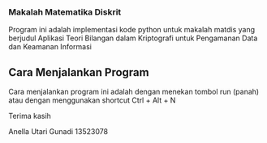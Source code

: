 ### Makalah Matematika Diskrit
Program ini adalah implementasi kode python untuk makalah matdis yang berjudul Aplikasi Teori Bilangan dalam Kriptografi untuk Pengamanan Data dan Keamanan Informasi

## Cara Menjalankan Program
Cara menjalankan program ini adalah dengan menekan tombol run (panah) atau dengan menggunakan shortcut Ctrl + Alt + N

Terima kasih

Anella Utari Gunadi
13523078
